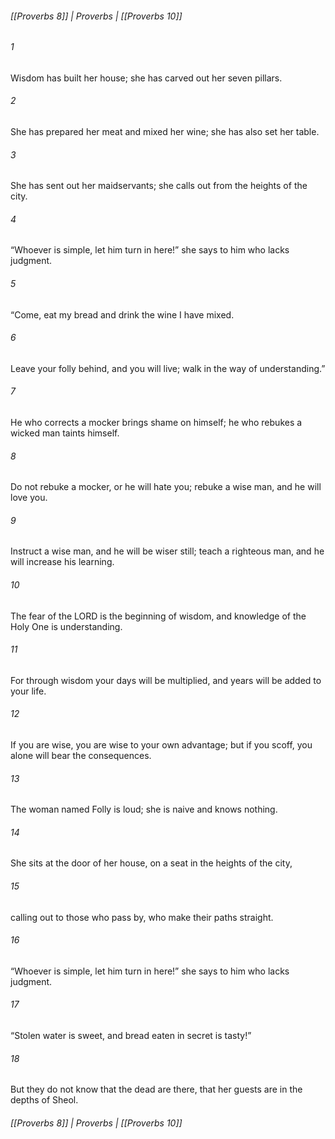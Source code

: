 ###### [[Proverbs 8]] | Proverbs | [[Proverbs 10]]

###### 1
Wisdom has built her house; she has carved out her seven pillars.
###### 2
She has prepared her meat and mixed her wine; she has also set her table.
###### 3
She has sent out her maidservants; she calls out from the heights of the city.
###### 4
“Whoever is simple, let him turn in here!” she says to him who lacks judgment.
###### 5
“Come, eat my bread and drink the wine I have mixed.
###### 6
Leave your folly behind, and you will live; walk in the way of understanding.”
###### 7
He who corrects a mocker brings shame on himself; he who rebukes a wicked man taints himself.
###### 8
Do not rebuke a mocker, or he will hate you; rebuke a wise man, and he will love you.
###### 9
Instruct a wise man, and he will be wiser still; teach a righteous man, and he will increase his learning.
###### 10
The fear of the LORD is the beginning of wisdom, and knowledge of the Holy One is understanding.
###### 11
For through wisdom your days will be multiplied, and years will be added to your life.
###### 12
If you are wise, you are wise to your own advantage; but if you scoff, you alone will bear the consequences.
###### 13
The woman named Folly is loud; she is naive and knows nothing.
###### 14
She sits at the door of her house, on a seat in the heights of the city,
###### 15
calling out to those who pass by, who make their paths straight.
###### 16
“Whoever is simple, let him turn in here!” she says to him who lacks judgment.
###### 17
“Stolen water is sweet, and bread eaten in secret is tasty!”
###### 18
But they do not know that the dead are there, that her guests are in the depths of Sheol.

###### [[Proverbs 8]] | Proverbs | [[Proverbs 10]]
